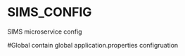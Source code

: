 # SIMS_CONFIG
SIMS microservice config

#Global
contain global application.properties configruation
